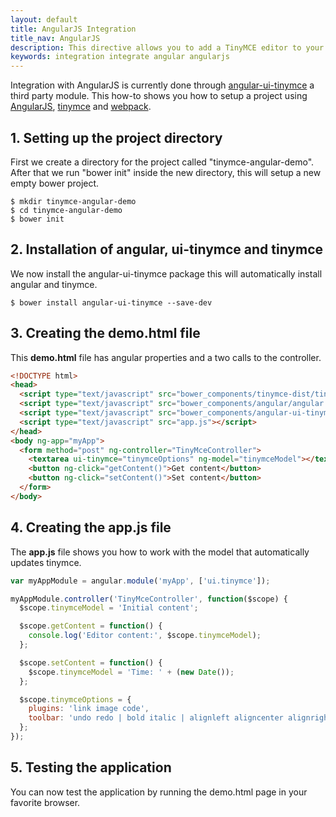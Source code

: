 ```yaml
---
layout: default
title: AngularJS Integration
title_nav: AngularJS
description: This directive allows you to add a TinyMCE editor to your form elements.
keywords: integration integrate angular angularjs
---
```


Integration with AngularJS is currently done through [angular-ui-tinymce](https://github.com/angular-ui/ui-tinymce) a third party module. This how-to shows you how to setup a project using [AngularJS](https://angularjs.org/), [tinymce](/docs/demo/basic-example/) and [webpack](https://webpack.github.io/).

## 1. Setting up the project directory

First we create a directory for the project called "tinymce-angular-demo". After that we run "bower init" inside the new directory, this will setup a new empty bower project.

```
$ mkdir tinymce-angular-demo
$ cd tinymce-angular-demo
$ bower init
```

## 2. Installation of angular, ui-tinymce and tinymce

We now install the angular-ui-tinymce package this will automatically install angular and tinymce.

```
$ bower install angular-ui-tinymce --save-dev
```

## 3. Creating the demo.html file

This **demo.html** file has angular properties and a two calls to the controller.

```html
<!DOCTYPE html>
<head>
  <script type="text/javascript" src="bower_components/tinymce-dist/tinymce.js"></script>
  <script type="text/javascript" src="bower_components/angular/angular.js"></script>
  <script type="text/javascript" src="bower_components/angular-ui-tinymce/src/tinymce.js"></script>
  <script type="text/javascript" src="app.js"></script>
</head>
<body ng-app="myApp">
  <form method="post" ng-controller="TinyMceController">
    <textarea ui-tinymce="tinymceOptions" ng-model="tinymceModel"></textarea>
    <button ng-click="getContent()">Get content</button>
    <button ng-click="setContent()">Set content</button>
  </form>
</body>
```

## 4. Creating the app.js file

The **app.js** file shows you how to work with the model that automatically updates tinymce.

```js
var myAppModule = angular.module('myApp', ['ui.tinymce']);

myAppModule.controller('TinyMceController', function($scope) {
  $scope.tinymceModel = 'Initial content';

  $scope.getContent = function() {
    console.log('Editor content:', $scope.tinymceModel);
  };

  $scope.setContent = function() {
    $scope.tinymceModel = 'Time: ' + (new Date());
  };

  $scope.tinymceOptions = {
    plugins: 'link image code',
    toolbar: 'undo redo | bold italic | alignleft aligncenter alignright | code'
  };
});
```

## 5. Testing the application

You can now test the application by running the demo.html page in your favorite browser.
